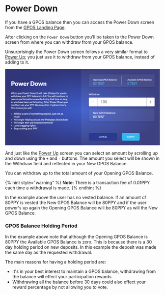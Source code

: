 # Power Down

If you have a GPOS balance then you can access the Power Down screen from the [GPOS Landing Page](gpos-landing-page.md).

After clicking on the `Power Down` button you'll be taken to the Power Down screen from where you can withdraw from your GPOS balance.

Unsurprisingly the Power Down screen follows a very similar format to [Power Up](power-up.md); you just use it to withdraw from your GPOS balance, instead of adding to it.

![](../../../.gitbook/assets/screen-shot-2020-02-12-at-2.47.05-pm.png)

And just like the [Power Up](power-up.md) screen you can select an amount by scrolling up and down using the `+` and `-` buttons. The amount you select will be shown in the Withdraw field and reflected in your New GPOS Balance.

You can withdraw up to the total amount of your Opening GPOS Balance.

{% hint style="warning" %}
**Note**: There is a transaction fee of 0.01PPY each time a withdrawal is made.
{% endhint %}

In the example above the user has no vested balance. If an amount of 80PPY is vested the New GPOS Balance will be 80PPY and if the user power's up again the Opening GPOS Balance will be 80PPY as will the New GPOS Balance.

### GPOS Balance Holding Period

In the example above note that although the Opening GPOS Balance is 80PPY the Available GPOS Balance is zero. This is because there is a 30 day holding period on new deposits. In this example  the deposit was made the same day as the requested withdrawal.

The main reasons for having a holding period are:

* It's in your best interest to maintain a GPOS balance, withdrawing from the balance will effect your participation rewards.
* Withdrawing all the balance before 30 days could also effect your reward percentage by not allowing you to vote.

